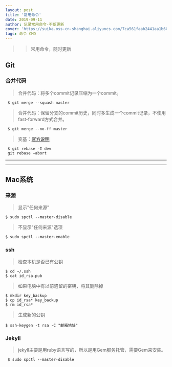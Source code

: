 ```yaml
---
layout: post
title: '常用命令'
date: 2019-09-11
author: 记录常用命令-不断更新
cover: 'https://suika.oss-cn-shanghai.aliyuncs.com/7ca561faab2441aa1b60ae534bc46b37-squashed.jpg'
tags: 命令 CMD
---
```


> >常用命令，随时更新

## Git
### 合并代码
 >合并代码：将多个commit记录压缩为一个commit。
```
 $ git merge --squash master
```
>合并代码：保留分支的commit历史，同时多生成一个commit记录，不使用fast-forward方式合并。
```
 $ git merge --no-ff master
```
>变基：[官方说明](https://git-scm.com/book/zh/v2/Git-%E5%88%86%E6%94%AF-%E5%8F%98%E5%9F%BA)
```
 $ git rebase -I dev
 git rebase –abort
```


---
---

## Mac系统
### 来源
> 显示"任何来源"
```
$ sudo spctl --master-disable
 ```
 > 不显示"任何来源"选项
 ```
$ sudo spctl --master-enable
  ```
### ssh
> 检查本机是否已有公钥
```
$ cd ~/.ssh
$ cat id_rsa.pub
 ```
>  如果电脑中有以前遗留的密钥，将其删除掉
```
$ mkdir key_backup
$ cp id_rsa* key_backup
$ rm id_rsa*
 ```
>  生成新的公钥
```
$ ssh-keygen -t rsa -C "邮箱地址"
```
 ### Jekyll
 > jekyll主要是用ruby语言写的，所以是用Gem服务托管，需要Gem来安装。
```
 $ sudo spctl --master-disable
```

